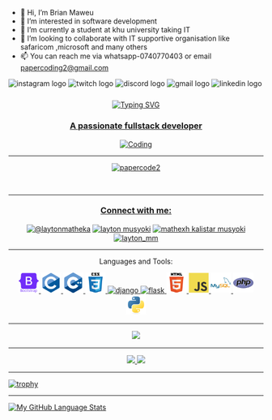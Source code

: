 - 👋 Hi, I’m Brian Maweu
- 👀 I’m interested in software development 
- 🌱 I’m currently a student at khu             university taking IT
- 💞️ I’m looking to collaborate with IT        supportive organisation like safaricom      ,microsoft and many others 
- 📫 You can reach me via whatsapp-0740770403 or email papercoding2@gmail.com



<div align="left">
  <img src="https://img.shields.io/static/v1?message=Instagram&logo=instagram&label=&color=E4405F&logoColor=white&labelColor=&style=for-the-badge" height="35" alt="instagram logo"  />
  <img src="https://img.shields.io/static/v1?message=Twitch&logo=twitch&label=&color=9146FF&logoColor=white&labelColor=&style=for-the-badge" height="35" alt="twitch logo"  />
  <img src="https://img.shields.io/static/v1?message=Discord&logo=discord&label=&color=7289DA&logoColor=white&labelColor=&style=for-the-badge" height="35" alt="discord logo"  />
  <img src="https://img.shields.io/static/v1?message=Gmail&logo=gmail&label=&color=D14836&logoColor=white&labelColor=&style=for-the-badge" height="35" alt="gmail logo"  />
  <img src="https://img.shields.io/static/v1?message=LinkedIn&logo=linkedin&label=&color=0077B5&logoColor=white&labelColor=&style=for-the-badge" height="35" alt="linkedin logo"  />
</div>

###

<p align="center">
<a href="https://git.io/typing-svg"><img align="center" src="https://readme-typing-svg.demolab.com?font=Poppins&weight=600&pause=1000&color=FFF010&center=true&vCenter=true&width=440&lines=>The future is unwritten" alt="Typing SVG" />
</p>


<h3 align="center" color="teal">A passionate fullstack developer</h3>

<p align="center">
 <img align="center" alt="Coding" width="400" src="https://media.tenor.com/rePDfDWO3XoAAAAd/hacking.gif"><br>
</p>

---

<p align="center"> <img src="https://komarev.com/ghpvc/?username=papercode2&label=Profile%20views&color=0e75b6&style=flat" alt="papercode2" /> </p><br>

---

<h3 align="center" style="margin-top:20px;">Connect with me:</h3>
<p align="center">
<a href="https://twitter.com/@laytonmatheka" target="blank"><img align="center" src="https://raw.githubusercontent.com/rahuldkjain/github-profile-readme-generator/master/src/images/icons/Social/twitter.svg" alt="@laytonmatheka" height="30" width="40" /></a>
<a href="https://linkedin.com/in/brian maweu" target="blank"><img align="center" src="https://raw.githubusercontent.com/rahuldkjain/github-profile-readme-generator/master/src/images/icons/Social/linked-in-alt.svg" alt="layton musyoki" height="30" width="40" /></a>
<a href="https://fb.com/mathexh kalistar musyoki" target="blank"><img align="center" src="https://raw.githubusercontent.com/rahuldkjain/github-profile-readme-generator/master/src/images/icons/Social/facebook.svg" alt="mathexh kalistar musyoki" height="30" width="40" /></a>
<a href= "https://www.instagram.com/brian_maweu?igsh=dnJra3lteWcyaDMx"target="blank"><img align="center" src="https://raw.githubusercontent.com/rahuldkjain/github-profile-readme-generator/master/src/images/icons/Social/instagram.svg" alt="layton_mm" height="30" width="40" /></a>
</p>

 ---
 
<p align="center">Languages and Tools:</p>
<p align="center"> <a href="https://getbootstrap.com" target="_blank" rel="noreferrer"> <img src="https://raw.githubusercontent.com/devicons/devicon/master/icons/bootstrap/bootstrap-plain-wordmark.svg" alt="bootstrap" width="40" height="40"/> </a> <a href="https://www.cprogramming.com/" target="_blank" rel="noreferrer"> <img src="https://raw.githubusercontent.com/devicons/devicon/master/icons/c/c-original.svg" alt="c" width="40" height="40"/> </a> <a href="https://www.w3schools.com/cpp/" target="_blank" rel="noreferrer"> <img src="https://raw.githubusercontent.com/devicons/devicon/master/icons/cplusplus/cplusplus-original.svg" alt="cplusplus" width="40" height="40"/> </a> <a href="https://www.w3schools.com/css/" target="_blank" rel="noreferrer"> <img src="https://raw.githubusercontent.com/devicons/devicon/master/icons/css3/css3-original-wordmark.svg" alt="css3" width="40" height="40"/> </a> <a href="https://www.djangoproject.com/" target="_blank" rel="noreferrer"> <img src="https://cdn.worldvectorlogo.com/logos/django.svg" alt="django" width="40" height="40"/> </a> <a href="https://flask.palletsprojects.com/" target="_blank" rel="noreferrer"> <img src="https://www.vectorlogo.zone/logos/pocoo_flask/pocoo_flask-icon.svg" alt="flask" width="40" height="40"/> </a> <a href="https://www.w3.org/html/" target="_blank" rel="noreferrer"> <img src="https://raw.githubusercontent.com/devicons/devicon/master/icons/html5/html5-original-wordmark.svg" alt="html5" width="40" height="40"/> </a> <a href="https://developer.mozilla.org/en-US/docs/Web/JavaScript" target="_blank" rel="noreferrer"> <img src="https://raw.githubusercontent.com/devicons/devicon/master/icons/javascript/javascript-original.svg" alt="javascript" width="40" height="40"/> </a> <a href="https://www.mysql.com/" target="_blank" rel="noreferrer"> <img src="https://raw.githubusercontent.com/devicons/devicon/master/icons/mysql/mysql-original-wordmark.svg" alt="mysql" width="40" height="40"/> </a> <a href="https://www.php.net" target="_blank" rel="noreferrer"> <img src="https://raw.githubusercontent.com/devicons/devicon/master/icons/php/php-original.svg" alt="php" width="40" height="40"/> </a> <a href="https://www.python.org" target="_blank" rel="noreferrer"> <img src="https://raw.githubusercontent.com/devicons/devicon/master/icons/python/python-original.svg" alt="python" width="40" height="40"/> </a> </p>

---

<p align="center">
  <img width="830" src="https://github-readme-activity-graph.vercel.app/graph?username=papercode2&bg_color=21232a&color=a8eeff&line=61dafb&point=f0fcff&area=true&hide_border=false" />
<a href="https://github.com/papercode2/github-stats">
</p>

 ---

 <p align="center">
  <img width="400" src="https://github-readme-stats.vercel.app/api?username=papercode2&count_private=true&show_icons=true&theme=react" />  <img width="425" src="https://streak-stats.demolab.com/?user=papercode2&theme=react" />
</p>



 ---

[![trophy](https://github-profile-trophy.vercel.app/?username=papercode2&row=2&column=3&theme=dark&rank=-C,-B)](https://github.com/papercode2/github-profile-trophy)

---

[![My GitHub Language Stats](https://github-readme-stats.vercel.app/api/top-langs/?username=papercode2&langs_count=5&theme=dark)]()

